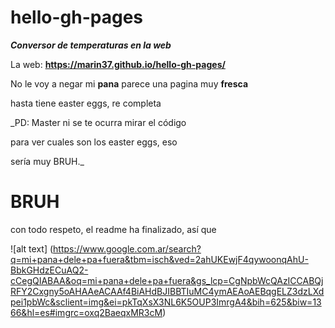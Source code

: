 # hello-gh-pages
***Conversor de temperaturas en la web***


La web: **https://marin37.github.io/hello-gh-pages/**


No le voy a negar mi **pana** parece una pagina muy **fresca**

hasta tiene easter eggs, re completa


_PD: Master ni se te ocurra mirar el código

para ver cuales son los easter eggs, eso

sería muy BRUH._


# BRUH

con todo respeto, el readme ha finalizado, así que


![alt text]
(https://www.google.com.ar/search?q=mi+pana+dele+pa+fuera&tbm=isch&ved=2ahUKEwjF4qywoonqAhU-BbkGHdzECuAQ2-cCegQIABAA&oq=mi+pana+dele+pa+fuera&gs_lcp=CgNpbWcQAzICCABQjRFY2Cxgny5oAHAAeACAAf4BiAHdBJIBBTIuMC4ymAEAoAEBqgELZ3dzLXdpei1pbWc&sclient=img&ei=pkTqXsX3NL6K5OUP3ImrgA4&bih=625&biw=1366&hl=es#imgrc=oxq2BaeqxMR3cM)
